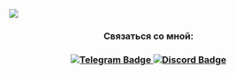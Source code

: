 <img src="https://github.com/ArtWae/artwae/blob/main/assets/logo.gif">
<h3 align="center">Связаться со мной:<h3>
<div id="badges" align="center">
  <a href="https://t.me/ArtWae">
    <img src="https://img.shields.io/badge/telegram-blue?style=for-the-badge&logo=telegram&logoColor=white" alt="Telegram Badge"/>
  </a>
  <a href="https://discord.gg/qMapQqdh68">
    <img src="https://img.shields.io/badge/Discord-blue?style=for-the-badge&logo=discord&logoColor=white" alt="Discord Badge"/>
  </a>
</div>
